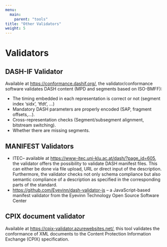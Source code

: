 ```yaml
---
menu:
  main:
    parent: "tools"
title: "Other Validators"
weight: 5
---
```


# Validators

## DASH-IF Validator

Available at https://conformance.dashif.org/, the validator/conformance software validates DASH content (MPD and segments based on ISO-BMFF):

* The timing embedded in each representation is correct or not (segment index ‘sidx’, ‘tfdt’, …)
* Mandatory DASH parameters are properly encoded (SAP, fragment offsets,…).
* Cross-representation checks (Segment/subsegment alignment, bitstream switching).
* Whether there are missing segments.

## MANIFEST Validators
* ITEC– available at https://www-itec.uni-klu.ac.at/dash/?page_id=605, the validator offers the possibility to validate DASH manifest files. This can either be done via file upload, URL or direct input of the description. Furthermore, the validator checks not only schema compliance but also semantic compliance of a description as specified in the corresponding parts of the standard.
* https://github.com/Eyevinn/dash-validator-js – a JavaScript-based manifest validator from the Eyevinn Technology Open Source Software Center

 

## CPIX document validator
Available at https://cpix-validator.azurewebsites.net/, this tool validates the conformance of XML documents to the Content Protection Information Exchange (CPIX) specification.
